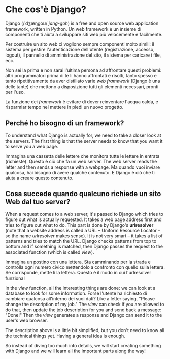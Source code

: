 # Che cos'è Django?

Django (/ˈdʒæŋɡoʊ/ *jang-goh*) is a free and open source web application framework, written in Python. Un web framework è un insieme di componenti che ti aiuta a sviluppare siti web più velocemente e facilmente.

Per costruire un sito web ci vogliono sempre componenti molto simili: il sistema per gestire l'autenticazione dell'utente (registrazione, accesso, logout), il pannello di amministrazione del sito, il sistema per caricare i file, ecc.

Non sei la prima e non sarai l'ultima persona ad affrontare questi problemi: altri programmatori prima di te li hanno affrontati e risolti, tanto spesso e tanto ripetitivamente da aver distillato varie *web framework* (Django è una delle tante) che mettono a disposizione tutti gli elementi necessari, pronti per l'uso.

La funzione dei *framework* è evitare di dover reinventare l'acqua calda, e risparmiar tempo nel mettere in piedi un nuovo progetto.

## Perché ho bisogno di un framework?

To understand what Django is actually for, we need to take a closer look at the servers. The first thing is that the server needs to know that you want it to serve you a web page.

Immagina una cassetta delle lettere che monitora tutte le lettere in entrata (richieste). Questo è ciò che fa un web server. The web server reads the letter and then sends a response with a webpage. Ma quando vuoi inviare qualcosa, hai bisogno di avere qualche contenuto. E Django è ciò che ti aiuta a creare questo contenuto.

## Cosa succede quando qualcuno richiede un sito Web dal tuo server?

When a request comes to a web server, it's passed to Django which tries to figure out what is actually requested. It takes a web page address first and tries to figure out what to do. This part is done by Django's **urlresolver** (note that a website address is called a URL – Uniform Resource Locator – so the name *urlresolver* makes sense). It is not very smart – it takes a list of patterns and tries to match the URL. Django checks patterns from top to bottom and if something is matched, then Django passes the request to the associated function (which is called *view*).

Immagina un postino con una lettera. Sta camminando per la strada e controlla ogni numero civico mettendolo a confronto con quello sulla lettera. Se corrisponde, mette lì la lettera. Questo è il modo in cui l'urlresolver funziona!

In the *view* function, all the interesting things are done: we can look at a database to look for some information. Forse l'utente ha richiesto di cambiare qualcosa all'interno dei suoi dati? Like a letter saying, "Please change the description of my job." The *view* can check if you are allowed to do that, then update the job description for you and send back a message: "Done!" Then the *view* generates a response and Django can send it to the user's web browser.

The description above is a little bit simplified, but you don't need to know all the technical things yet. Having a general idea is enough.

So instead of diving too much into details, we will start creating something with Django and we will learn all the important parts along the way!